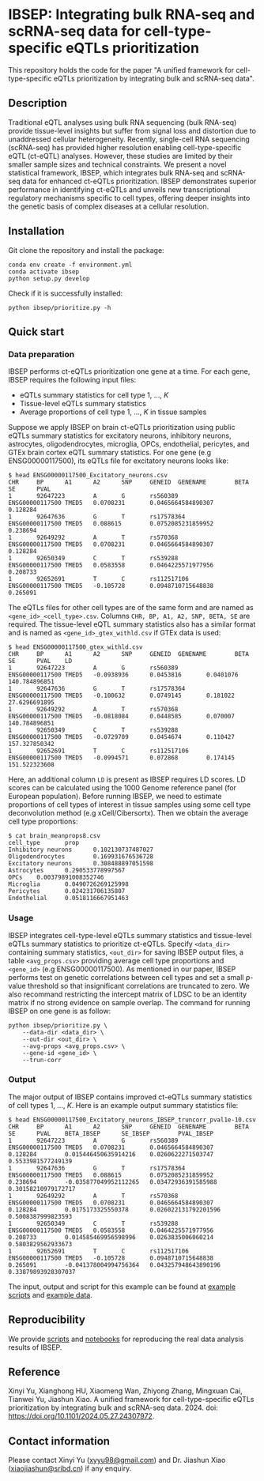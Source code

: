 # IBSEP: Integrating bulk RNA-seq and scRNA-seq data for cell-type-specific eQTLs prioritization
This repository holds the code for the paper "A unified framework for cell-type-specific eQTLs prioritization by integrating bulk and scRNA-seq data".

## Description
Traditional eQTL analyses using bulk RNA sequencing (bulk RNA-seq) provide tissue-level insights but suffer from signal loss and distortion due to unaddressed cellular heterogeneity. Recently, single-cell RNA sequencing (scRNA-seq) has provided higher resolution enabling cell-type-specific eQTL (ct-eQTL) analyses. However, these studies are limited by their smaller sample sizes and technical constraints. We present a novel statistical framework, IBSEP, which integrates bulk RNA-seq and scRNA-seq data for enhanced ct-eQTLs prioritization. IBSEP demonstrates superior performance in identifying ct-eQTLs and unveils new transcriptional regulatory mechanisms specific to cell types, offering deeper insights into the genetic basis of complex diseases at a cellular resolution.

## Installation

Git clone the repository and install the package:

```
conda env create -f environment.yml
conda activate ibsep
python setup.py develop
```

Check if it is successfully installed:

```
python ibsep/prioritize.py -h
```

## Quick start

### Data preparation

IBSEP performs ct-eQTLs prioritization one gene at a time. For each gene, IBSEP requires the following input files:

* eQTLs summary statistics for cell type 1, ..., $K$
* Tissue-level eQTLs summary statistics
* Average proportions of cell type 1, ..., $K$ in tissue samples

Suppose we apply IBSEP on brain ct-eQTLs prioritization using public eQTLs summary statistics for excitatory neurons, inhibitory neurons, astrocytes, oligodendrocytes, microglia, OPCs, endothelial, pericytes, and GTEx brain cortex eQTL summary statistics. For one gene (e.g ENSG00000117500), its eQTLs file for excitatory neurons looks like:

``` shell
$ head ENSG00000117500_Excitatory_neurons.csv
CHR     BP      A1      A2      SNP     GENEID  GENENAME        BETA    SE      PVAL
1       92647223        A       G       rs560389        ENSG00000117500 TMED5   0.0708231       0.0465664584890307      0.128284
1       92647636        G       T       rs17578364      ENSG00000117500 TMED5   0.088615        0.0752085231859952      0.238694
1       92649292        A       T       rs570368        ENSG00000117500 TMED5   0.0708231       0.0465664584890307      0.128284
1       92650349        C       T       rs539288        ENSG00000117500 TMED5   0.0583558       0.0464225571977956      0.208733
1       92652691        T       C       rs112517106     ENSG00000117500 TMED5   -0.105728       0.0948710715648838      0.265091
```

The eQTLs files for other cell types are of the same form and are named as `<gene_id>_<cell_type>.csv`. Columns `CHR, BP, A1, A2, SNP, BETA, SE` are required. The tissue-level eQTL summary statistics also has a similar format and is named as `<gene_id>_gtex_withld.csv` if GTEx data is used:

``` shell
$ head ENSG00000117500_gtex_withld.csv
CHR     BP      A1      A2      SNP     GENEID  GENENAME        BETA    SE      PVAL    LD
1       92647223        A       G       rs560389        ENSG00000117500 TMED5   -0.0938936      0.0453816       0.0401076       140.784896851
1       92647636        G       T       rs17578364      ENSG00000117500 TMED5   -0.100632       0.0749145       0.181022        27.6296691895
1       92649292        A       T       rs570368        ENSG00000117500 TMED5   -0.0818084      0.0448585       0.070007        140.784896851
1       92650349        C       T       rs539288        ENSG00000117500 TMED5   -0.0729709      0.0454674       0.110427        157.327850342
1       92652691        T       C       rs112517106     ENSG00000117500 TMED5   -0.0994571      0.072868        0.174145        151.522323608
```

Here, an additional column `LD` is present as IBSEP requires LD scores. LD scores can be calculated using the 1000 Genome reference panel (for European population). Before running IBSEP, we need to estimate proportions of cell types of interest in tissue samples using some cell type deconvolution method (e.g xCell/Cibersortx). Then we obtain the average cell type proportions:

``` shell
$ cat brain_meanprops8.csv
cell_type       prop
Inhibitory neurons      0.102130737487027
Oligodendrocytes        0.169931676536728
Excitatory neurons      0.308488897051598
Astrocytes      0.290533778997567
OPCs    0.00379891008352746
Microglia       0.0490726269125998
Pericytes       0.024231706135807
Endothelial     0.0518116667951463
```

### Usage
IBSEP integrates cell-type-level eQTLs summary statistics and tissue-level eQTLs summary statistics to prioritize ct-eQTLs. Specify `<data_dir>` containing summary statistics, `<out_dir>` for saving IBSEP output files, a table `<avg_props.csv>` providing average cell type proportions and `<gene_id>` (e.g ENSG00000117500). As mentioned in our paper, IBSEP performs test on genetic correlations between cell types and set a small $p$-value threshold so that insignificant correlations are truncated to zero. We also recommand restricting the intercept matrix of LDSC to be an identity matrix if no strong evidence on sample overlap. The command for running IBSEP on one gene is as follow:

``` shell
python ibsep/prioritize.py \
    --data-dir <data_dir> \
    --out-dir <out_dir> \
    --avg-props <avg_props.csv> \
    --gene-id <gene_id> \
    --trun-corr
```

### Output
The major output of IBSEP contains improved ct-eQTLs summary statistics of cell types 1, ..., $K$. Here is an example output summary statistics file:

``` shell
$ head ENSG00000117500_Excitatory_neurons_IBSEP_truncorr_pval1e-10.csv
CHR     BP      A1      A2      SNP     GENEID  GENENAME        BETA    SE      PVAL    BETA_IBSEP      SE_IBSEP        PVAL_IBSEP
1       92647223        A       G       rs560389        ENSG00000117500 TMED5   0.0708231       0.0465664584890307      0.128284        0.015446450635914216    0.0260622271503747      0.5533981577249139
1       92647636        G       T       rs17578364      ENSG00000117500 TMED5   0.088615        0.0752085231859952      0.238694        -0.035877049952112265   0.03472936391585988     0.30158210979172717
1       92649292        A       T       rs570368        ENSG00000117500 TMED5   0.0708231       0.0465664584890307      0.128284        0.0175173325550378      0.026022131792201596    0.5008387999823593
1       92650349        C       T       rs539288        ENSG00000117500 TMED5   0.0583558       0.0464225571977956      0.208733        0.014585469956598996    0.0263835006060214      0.5803829562933673
1       92652691        T       C       rs112517106     ENSG00000117500 TMED5   -0.105728       0.0948710715648838      0.265091        -0.041378004994756364   0.043257948643890196    0.33879893928307037
```

The input, output and script for this example can be found at [example scripts](https://github.com/xinyiyu/IBSEP/tree/main/scripts) and [example data](https://github.com/xinyiyu/IBSEP/tree/main/examples).

## Reproducibility
We provide [scripts](https://github.com/xinyiyu/IBSEP/tree/main/scripts) and [notebooks](https://github.com/xinyiyu/IBSEP/tree/main/notebooks) for reproducing the real data analysis results of IBSEP. 

## Reference
Xinyi Yu, Xianghong HU, Xiaomeng Wan, Zhiyong Zhang, Mingxuan Cai, Tianwei Yu, Jiashun Xiao. A unified framework for cell-type-specific eQTLs prioritization by integrating bulk and scRNA-seq data. 2024. doi: https://doi.org/10.1101/2024.05.27.24307972.

## Contact information
Please contact Xinyi Yu (xyyu98@gmail.com) and Dr. Jiashun Xiao (xiaojiashun@sribd.cn) if any enquiry.
